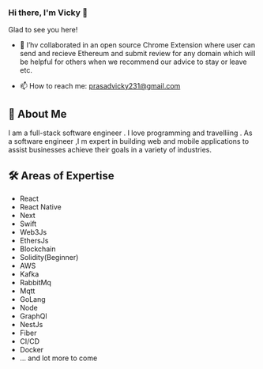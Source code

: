 
###  Hi there, I'm Vicky 👋 
Glad to see you here!  


  - 👯 I’hv collaborated in an open source Chrome Extension where user can send and recieve Ethereum and submit review for any domain which will be helpful for others when we recommend our advice to stay or leave etc.

  - 📫 How to reach me: prasadvicky231@gmail.com
## 🚀 About Me 
I am a full-stack software engineer . I love programming and travelliing .
As a software engineer ,I m expert in building web and mobile applications to assist businesses achieve their goals in a variety of industries.


## 🛠 Areas of Expertise
  - React
  - React Native
  - Next 
  - Swift
  - Web3Js
  - EthersJs
  - Blockchain
  - Solidity(Beginner)
  - AWS
  - Kafka
  - RabbitMq
  - Mqtt
  - GoLang
  - Node
  - GraphQl
  - NestJs
  - Fiber
  - CI/CD
  - Docker
  - ... and lot more to come 



